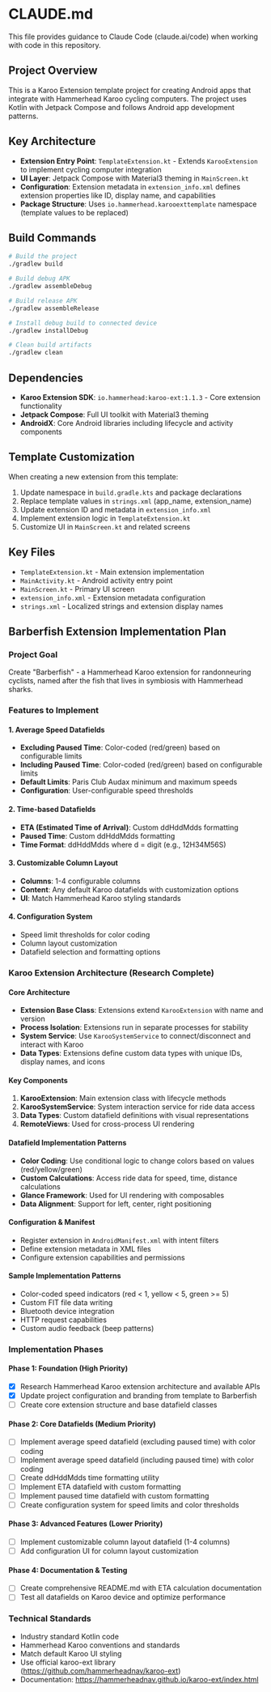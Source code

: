 # CLAUDE.md

This file provides guidance to Claude Code (claude.ai/code) when working with code in this repository.

## Project Overview

This is a Karoo Extension template project for creating Android apps that integrate with Hammerhead Karoo cycling computers. The project uses Kotlin with Jetpack Compose and follows Android app development patterns.

## Key Architecture

- **Extension Entry Point**: `TemplateExtension.kt` - Extends `KarooExtension` to implement cycling computer integration
- **UI Layer**: Jetpack Compose with Material3 theming in `MainScreen.kt`
- **Configuration**: Extension metadata in `extension_info.xml` defines extension properties like ID, display name, and capabilities
- **Package Structure**: Uses `io.hammerhead.karooexttemplate` namespace (template values to be replaced)

## Build Commands

```bash
# Build the project
./gradlew build

# Build debug APK
./gradlew assembleDebug

# Build release APK
./gradlew assembleRelease

# Install debug build to connected device
./gradlew installDebug

# Clean build artifacts
./gradlew clean
```

## Dependencies

- **Karoo Extension SDK**: `io.hammerhead:karoo-ext:1.1.3` - Core extension functionality
- **Jetpack Compose**: Full UI toolkit with Material3 theming
- **AndroidX**: Core Android libraries including lifecycle and activity components

## Template Customization

When creating a new extension from this template:

1. Update namespace in `build.gradle.kts` and package declarations
2. Replace template values in `strings.xml` (app_name, extension_name)
3. Update extension ID and metadata in `extension_info.xml`
4. Implement extension logic in `TemplateExtension.kt`
5. Customize UI in `MainScreen.kt` and related screens

## Key Files

- `TemplateExtension.kt` - Main extension implementation
- `MainActivity.kt` - Android activity entry point
- `MainScreen.kt` - Primary UI screen
- `extension_info.xml` - Extension metadata configuration
- `strings.xml` - Localized strings and extension display names

## Barberfish Extension Implementation Plan

### Project Goal
Create "Barberfish" - a Hammerhead Karoo extension for randonneuring cyclists, named after the fish that lives in symbiosis with Hammerhead sharks.

### Features to Implement

#### 1. Average Speed Datafields
- **Excluding Paused Time**: Color-coded (red/green) based on configurable limits
- **Including Paused Time**: Color-coded (red/green) based on configurable limits
- **Default Limits**: Paris Club Audax minimum and maximum speeds
- **Configuration**: User-configurable speed thresholds

#### 2. Time-based Datafields
- **ETA (Estimated Time of Arrival)**: Custom ddHddMdds formatting
- **Paused Time**: Custom ddHddMdds formatting
- **Time Format**: ddHddMdds where d = digit (e.g., 12H34M56S)

#### 3. Customizable Column Layout
- **Columns**: 1-4 configurable columns
- **Content**: Any default Karoo datafields with customization options
- **UI**: Match Hammerhead Karoo styling standards

#### 4. Configuration System
- Speed limit thresholds for color coding
- Column layout customization
- Datafield selection and formatting options

### Karoo Extension Architecture (Research Complete)

#### Core Architecture
- **Extension Base Class**: Extensions extend `KarooExtension` with name and version
- **Process Isolation**: Extensions run in separate processes for stability
- **System Service**: Use `KarooSystemService` to connect/disconnect and interact with Karoo
- **Data Types**: Extensions define custom data types with unique IDs, display names, and icons

#### Key Components
1. **KarooExtension**: Main extension class with lifecycle methods
2. **KarooSystemService**: System interaction service for ride data access
3. **Data Types**: Custom datafield definitions with visual representations
4. **RemoteViews**: Used for cross-process UI rendering

#### Datafield Implementation Patterns
- **Color Coding**: Use conditional logic to change colors based on values (red/yellow/green)
- **Custom Calculations**: Access ride data for speed, time, distance calculations
- **Glance Framework**: Used for UI rendering with composables
- **Data Alignment**: Support for left, center, right positioning

#### Configuration & Manifest
- Register extension in `AndroidManifest.xml` with intent filters
- Define extension metadata in XML files
- Configure extension capabilities and permissions

#### Sample Implementation Patterns
- Color-coded speed indicators (red < 1, yellow < 5, green >= 5)
- Custom FIT file data writing
- Bluetooth device integration
- HTTP request capabilities
- Custom audio feedback (beep patterns)

### Implementation Phases

#### Phase 1: Foundation (High Priority)
- [x] Research Hammerhead Karoo extension architecture and available APIs
- [x] Update project configuration and branding from template to Barberfish
- [ ] Create core extension structure and base datafield classes

#### Phase 2: Core Datafields (Medium Priority)
- [ ] Implement average speed datafield (excluding paused time) with color coding
- [ ] Implement average speed datafield (including paused time) with color coding
- [ ] Create ddHddMdds time formatting utility
- [ ] Implement ETA datafield with custom formatting
- [ ] Implement paused time datafield with custom formatting
- [ ] Create configuration system for speed limits and color thresholds

#### Phase 3: Advanced Features (Lower Priority)
- [ ] Implement customizable column layout datafield (1-4 columns)
- [ ] Add configuration UI for column layout customization

#### Phase 4: Documentation & Testing
- [ ] Create comprehensive README.md with ETA calculation documentation
- [ ] Test all datafields on Karoo device and optimize performance

### Technical Standards
- Industry standard Kotlin code
- Hammerhead Karoo conventions and standards
- Match default Karoo UI styling
- Use official karoo-ext library (https://github.com/hammerheadnav/karoo-ext)
- Documentation: https://hammerheadnav.github.io/karoo-ext/index.html